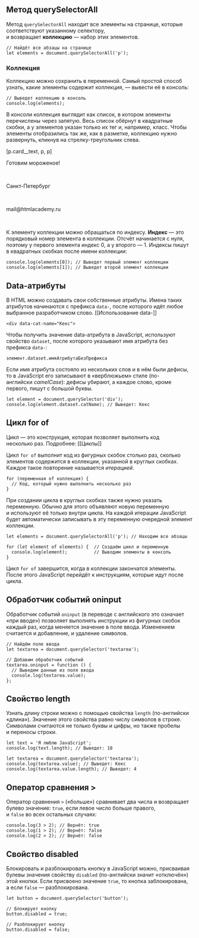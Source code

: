 ## Метод querySelectorAll

Метод `querySelectorAll` находит все элементы на странице, которые соответствуют указанному селектору, и возвращает **коллекцию** — набор этих элементов.

```
// Найдёт все абзацы на странице
let elements = document.querySelectorAll('p');
```

### Коллекция

Коллекцию можно сохранить в переменной. Самый простой способ узнать, какие элементы содержит коллекция, — вывести её в консоль:

```
// Выведет коллекцию в консоль
console.log(elements);
```

В консоли коллекция выглядит как список, в котором элементы перечислены через запятую. Весь список обёрнут в квадратные скобки, а у элементов указан только их тег и, например, класс. Чтобы элементы отобразились так же, как в разметке, коллекцию нужно развернуть, кликнув на стрелку-треугольник слева.

[p.card__text, p, p] 

<p class="card__text">Готовим мороженое!</p> 
<p>Санкт-Петербург</p> 
<p>mail@htmlacademy.ru</p> 

К элементу коллекции можно обращаться по индексу. **Индекс** — это порядковый номер элемента в коллекции. Отсчёт начинается с нуля, поэтому у первого элемента индекс 0, а у второго — 1. Индексы пишут в квадратных скобках после имени коллекции:

```
console.log(elements[0]); // Выведет первый элемент коллекции
console.log(elements[1]); // Выведет второй элемент коллекции
```

## Data-атрибуты

В HTML можно создавать свои собственные атрибуты. Имена таких атрибутов начинаются с префикса `data-`, после которого идёт любое выбранное разработчиком слово.
[[Использование data-]]

```
<div data-cat-name="Кекс">
```

Чтобы получить значение data-атрибута в JavaScript, используют свойство `dataset`, после которого указывают имя атрибута без префикса `data-`:

```
элемент.dataset.имяАтрибутаБезПрефикса
```

Если имя атрибута состояло из нескольких слов и в нём были дефисы, то в JavaScript его записывают в «верблюжьем» стиле (по-английски _camelCase_): дефисы убирают, а каждое слово, кроме первого, пишут с большой буквы.

```
let element = document.querySelector('div');
console.log(element.dataset.catName); // Выведет: Кекс
```

## Цикл for of

Цикл — это конструкция, которая позволяет выполнить код несколько раз. 
Подробнее: [[Циклы]]

Цикл `for of` выполнит код из фигурных скобок столько раз, сколько элементов содержится в коллекции, указанной в круглых скобках. Каждое такое повторение называется _итерацией_.

```
for (переменная of коллекция) {
  // Код, который нужно выполнить несколько раз
}
```

При создании цикла в круглых скобках также нужно указать переменную. Обычно для этого объявляют новую переменную и используют её только внутри цикла. На каждой итерации JavaScript будет автоматически записывать в эту переменную очередной элемент коллекции.

```
let elements = document.querySelectorAll('p'); // Находим все абзацы

for (let element of elements) {  // Создаём цикл и переменную
  console.log(element);          // Выводим элементы в консоль
}
```

Цикл `for of` завершится, когда в коллекции закончатся элементы. После этого JavaScript перейдёт к инструкциям, которые идут после цикла.

## Обработчик событий oninput

Обработчик событий `oninput` (в переводе с английского это означает «при вводе») позволяет выполнять инструкции из фигурных скобок каждый раз, когда меняется значение в поле ввода. Изменением считается и добавление, и удаление символов.

```
// Найдём поле ввода
let textarea = document.querySelector('textarea');

// Добавим обработчик событий
textarea.oninput = function () {
  // Выведем данные из поля ввода
  console.log(textarea.value);
};
```

## Свойство length

Узнать длину строки можно с помощью свойства `length` (по-английски «длина»). Значение этого свойства равно числу символов в строке. Символами считаются не только буквы и цифры, но также пробелы и переносы строки.

```
let text = 'Я люблю JavaScript';
console.log(text.length); // Выведет: 18

let textarea = document.querySelector('textarea');
console.log(textarea.value); // Выведет: Кекс
console.log(textarea.value.length); // Выведет: 4
```

## Оператор сравнения >

Оператор сравнения `>` («больше») сравнивает два числа и возвращает булево значение: `true`, если левое число больше правого, и `false` во всех остальных случаях:

```
console.log(3 > 2); // Вернёт: true
console.log(1 > 2); // Вернёт: false
console.log(2 > 2); // Вернёт: false
```

## Свойство disabled

Блокировать и разблокировать кнопку в JavaScript можно, присваивая булевы значения свойству `disabled` (по-английски значит «отключён») этой кнопки. Если присвоено значение `true`, то кнопка заблокирована, а если `false` — разблокирована.

```
let button = document.querySelector('button');

// Блокирует кнопку
button.disabled = true;

// Разблокирует кнопку
button.disabled = false;
```